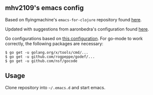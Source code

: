 
## mhv2109's emacs config

Based on flyingmachine's `emacs-for-clojure` repository found [here](https://github.com/flyingmachine/emacs-for-clojure).

Updated with suggestions from aaronbedra's configuration found [here](http://aaronbedra.com/emacs.d/#languages).

Go configurations based on [this configuration](https://johnsogg.github.io/emacs-golang).
For go-mode to work correctly, the following packages are necessary:
```
$ go get -u golang.org/x/tools/cmd/...
$ go get -u github.com/rogpeppe/godef/...
$ go get -u github.com/nsf/gocode
```


## Usage
Clone repository into `~/.emacs.d` and start emacs.